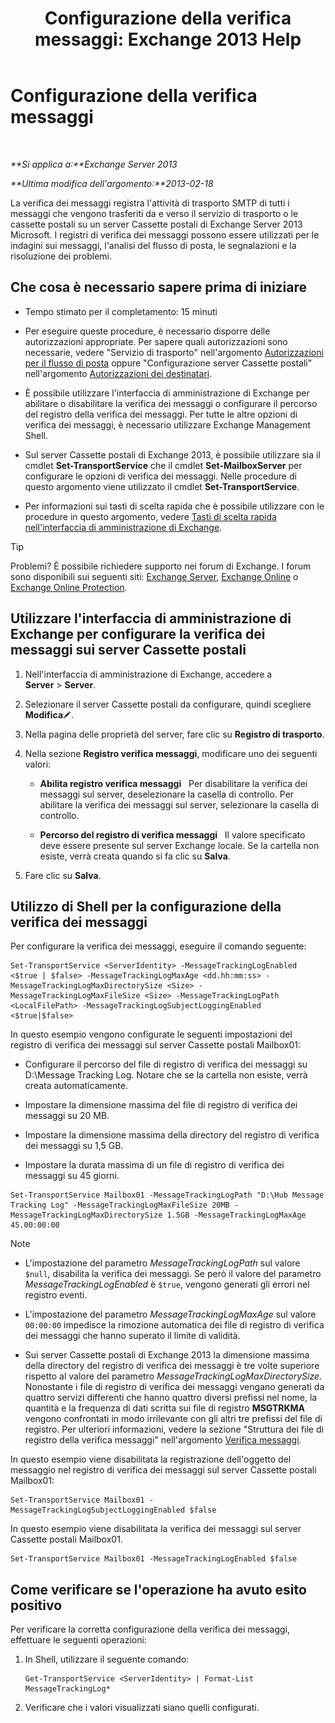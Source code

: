 ﻿---
title: 'Configurazione della verifica messaggi: Exchange 2013 Help'
TOCTitle: Configurazione della verifica messaggi
ms:assetid: 50eb5213-cf27-4179-b427-38d751ee4a70
ms:mtpsurl: https://technet.microsoft.com/it-it/library/Aa997984(v=EXCHG.150)
ms:contentKeyID: 51407362
ms.date: 05/22/2018
mtps_version: v=EXCHG.150
ms.translationtype: MT
---

# Configurazione della verifica messaggi

 

_**Si applica a:**Exchange Server 2013_

_**Ultima modifica dell'argomento:**2013-02-18_

La verifica dei messaggi registra l'attività di trasporto SMTP di tutti i messaggi che vengono trasferiti da e verso il servizio di trasporto o le cassette postali su un server Cassette postali di Exchange Server 2013 Microsoft. I registri di verifica dei messaggi possono essere utilizzati per le indagini sui messaggi, l'analisi del flusso di posta, le segnalazioni e la risoluzione dei problemi.

## Che cosa è necessario sapere prima di iniziare

  - Tempo stimato per il completamento: 15 minuti

  - Per eseguire queste procedure, è necessario disporre delle autorizzazioni appropriate. Per sapere quali autorizzazioni sono necessarie, vedere "Servizio di trasporto" nell'argomento [Autorizzazioni per il flusso di posta](mail-flow-permissions-exchange-2013-help.md) oppure "Configurazione server Cassette postali" nell'argomento [Autorizzazioni dei destinatari](recipients-permissions-exchange-2013-help.md).

  - È possibile utilizzare l'interfaccia di amministrazione di Exchange per abilitare o disabilitare la verifica dei messaggi o configurare il percorso del registro della verifica dei messaggi. Per tutte le altre opzioni di verifica dei messaggi, è necessario utilizzare Exchange Management Shell.

  - Sul server Cassette postali di Exchange 2013, è possibile utilizzare sia il cmdlet **Set-TransportService** che il cmdlet **Set-MailboxServer** per configurare le opzioni di verifica dei messaggi. Nelle procedure di questo argomento viene utilizzato il cmdlet **Set-TransportService**.

  - Per informazioni sui tasti di scelta rapida che è possibile utilizzare con le procedure in questo argomento, vedere [Tasti di scelta rapida nell'interfaccia di amministrazione di Exchange](keyboard-shortcuts-in-the-exchange-admin-center-exchange-online-protection-help.md).


> [!TIP]
> Problemi? È possibile richiedere supporto nei forum di Exchange. I forum sono disponibili sui seguenti siti: <A href="https://go.microsoft.com/fwlink/p/?linkid=60612">Exchange Server</A>, <A href="https://go.microsoft.com/fwlink/p/?linkid=267542">Exchange Online</A> o <A href="https://go.microsoft.com/fwlink/p/?linkid=285351">Exchange Online Protection</A>.



## Utilizzare l'interfaccia di amministrazione di Exchange per configurare la verifica dei messaggi sui server Cassette postali

1.  Nell'interfaccia di amministrazione di Exchange, accedere a **Server** \> **Server**.

2.  Selezionare il server Cassette postali da configurare, quindi scegliere **Modifica**![Icona Modifica](images/JJ218640.6f53ccb2-1f13-4c02-bea0-30690e6ea71d(EXCHG.150).gif "Icona Modifica").

3.  Nella pagina delle proprietà del server, fare clic su **Registro di trasporto**.

4.  Nella sezione **Registro verifica messaggi**, modificare uno dei seguenti valori:
    
      - **Abilita registro verifica messaggi**   Per disabilitare la verifica dei messaggi sul server, deselezionare la casella di controllo. Per abilitare la verifica dei messaggi sul server, selezionare la casella di controllo.
    
      - **Percorso del registro di verifica messaggi**   Il valore specificato deve essere presente sul server Exchange locale. Se la cartella non esiste, verrà creata quando si fa clic su **Salva**.

5.  Fare clic su **Salva**.

## Utilizzo di Shell per la configurazione della verifica dei messaggi

Per configurare la verifica dei messaggi, eseguire il comando seguente:

    Set-TransportService <ServerIdentity> -MessageTrackingLogEnabled <$true | $false> -MessageTrackingLogMaxAge <dd.hh:mm:ss> -MessageTrackingLogMaxDirectorySize <Size> -MessageTrackingLogMaxFileSize <Size> -MessageTrackingLogPath <LocalFilePath> -MessageTrackingLogSubjectLoggingEnabled <$true|$false>

In questo esempio vengono configurate le seguenti impostazioni del registro di verifica dei messaggi sul server Cassette postali Mailbox01:

  -  
    Configurare il percorso del file di registro di verifica dei messaggi su D:\\Message Tracking Log. Notare che se la cartella non esiste, verrà creata automaticamente.

  -  
    Impostare la dimensione massima del file di registro di verifica dei messaggi su 20 MB.

  -  
    Impostare la dimensione massima della directory del registro di verifica dei messaggi su 1,5 GB.

  -  
    Impostare la durata massima di un file di registro di verifica dei messaggi su 45 giorni.

<!-- end list -->

    Set-TransportService Mailbox01 -MessageTrackingLogPath "D:\Hub Message Tracking Log" -MessageTrackingLogMaxFileSize 20MB -MessageTrackingLogMaxDirectorySize 1.5GB -MessageTrackingLogMaxAge 45.00:00:00


> [!NOTE]
> <UL>
> <LI>
> <P>L'impostazione del parametro <EM>MessageTrackingLogPath</EM> sul valore <CODE>$null</CODE>, disabilita la verifica dei messaggi. Se però il valore del parametro <EM>MessageTrackingLogEnabled</EM> è <CODE>$true</CODE>, vengono generati gli errori nel registro eventi.</P>
> <LI>
> <P>L'impostazione del parametro <EM>MessageTrackingLogMaxAge</EM> sul valore <CODE>00:00:00</CODE> impedisce la rimozione automatica dei file di registro di verifica dei messaggi che hanno superato il limite di validità.</P>
> <LI>
> <P>Sui server Cassette postali di Exchange 2013 la dimensione massima della directory del registro di verifica dei messaggi è tre volte superiore rispetto al valore del parametro <EM>MessageTrackingLogMaxDirectorySize</EM>. Nonostante i file di registro di verifica dei messaggi vengano generati da quattro servizi differenti che hanno quattro diversi prefissi nel nome, la quantità e la frequenza di dati scritta sui file di registro <STRONG>MSGTRKMA</STRONG> vengono confrontati in modo irrilevante con gli altri tre prefissi del file di registro. Per ulteriori informazioni, vedere la sezione "Struttura dei file di registro della verifica messaggi" nell'argomento <A href="message-tracking-exchange-2013-help.md">Verifica messaggi</A>.</P></LI></UL>



In questo esempio viene disabilitata la registrazione dell'oggetto del messaggio nel registro di verifica dei messaggi sul server Cassette postali Mailbox01:

    Set-TransportService Mailbox01 -MessageTrackingLogSubjectLoggingEnabled $false

In questo esempio viene disabilitata la verifica dei messaggi sul server Cassette postali Mailbox01.

    Set-TransportService Mailbox01 -MessageTrackingLogEnabled $false

## Come verificare se l'operazione ha avuto esito positivo

Per verificare la corretta configurazione della verifica dei messaggi, effettuare le seguenti operazioni:

1.  In Shell, utilizzare il seguente comando:
    
        Get-TransportService <ServerIdentity> | Format-List MessageTrackingLog*

2.  Verificare che i valori visualizzati siano quelli configurati.

